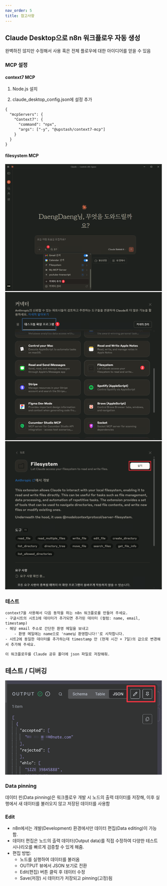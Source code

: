 ```yaml
---
nav_order: 5
title: 참고사항
---
```


## Claude Desktop으로 n8n 워크플로우 자동 생성
완벽하진 않지만 수정해서 사용 혹은 전체 플로우에 대한 아이디어를 얻을 수 있음
### MCP 설정
#### context7 MCP
1. Node.js 설치

2. claude_desktop_config.json에 설정 추가

```
{
  "mcpServers": {
    "Context7": {
      "command": "npx",
      "args": ["-y", "@upstash/context7-mcp"]
    }
  }
}
```
#### filesystem MCP
![](99%20Attachments/cc_001.png)
![](99%20Attachments/cc_002.png)
![](99%20Attachments/cc_003.png)
### 테스트
```
context7을 사용해서 다음 동작을 하는 n8n 워크플로를 만들어 주세요.
- 구글시트의 시트1에 데이터가 추가되면 추가된 데이터 (컬럼: name, email, timestamp)
- 해당 email 주소로 간단한 환영 메일을 보내고
    - 환영 메일에는 name으로 'name님 환영합니다!'로 시작합니다.
- 시트2에 동일한 데이터를 추가하는데 timestamp 만 (현재 시간 + 7일)의 값으로 변경해서 추가해 주세요.
```

```
이 워크플로우를 Claude 공유 폴더에 json 파일로 저장해줘.
```

## 테스트 / 디버깅
![](99%20Attachments/CleanShot%202025-08-02%20at%2007.22.57@2x.png)
### Data pinning
데이터 핀(Data pinning)은 워크플로우 개발 시 노드의 출력 데이터를 저장해, 이후 실행에서 새 데이터를 불러오지 않고 저장된 데이터를 사용함

### Edit
- n8n에서는 개발(Development) 환경에서만 데이터 편집(Data editing)이 가능함.
- 데이터 편집은 노드의 출력 데이터(Output data)를 직접 수정하여 다양한 테스트 시나리오를 빠르게 검증할 수 있게 해줌.
- 편집 방법:
	- 노드를 실행하여 데이터를 불러옴
	- OUTPUT 뷰에서 JSON 보기로 전환
	- Edit(편집) 버튼 클릭 후 데이터 수정
	- Save(저장) 시 데이터가 저장되고 pinning(고정)됨